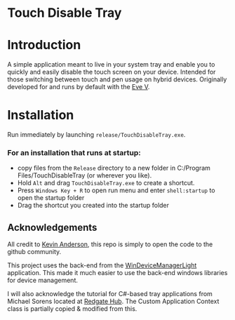 # Touch Disable Tray

# Introduction

A simple application meant to live in your system tray and enable you to quickly and easily disable the touch screen on your device.  Intended  for those switching between touch and pen usage on hybrid devices.  Originally developed for and runs by default with the [Eve V](https://evedevices.com/pages/eve-v).

# Installation
Run immediately by launching `release/TouchDisableTray.exe`.   

### For an installation that runs at startup:
*  copy files from the `Release` directory to a new folder in C:/Program Files/TouchDisableTray (or wherever you like).
*  Hold `Alt` and drag `TouchDisableTray.exe` to create a shortcut.
*  Press `Windows Key + R` to open run menu and enter `shell:startup` to open the startup folder
*  Drag the shortcut you created into the startup folder


## Acknowledgements
All credit to [Kevin Anderson](https://bitbucket.org/kevinanderson42/touchdisabletray/), this repo is simply to open the code to the github community.

This project uses the back-end from the [WinDeviceManagerLight](https://github.com/Shinao/WinDeviceManagerLight/) application.  This made it much easier to use the back-end windows libraries for device management.

I will also acknowledge the tutorial for C#-based tray applications from Michael Sorens located at [Redgate Hub](https://www.red-gate.com/simple-talk/dotnet/net-framework/creating-tray-applications-in-net-a-practical-guide/).  The Custom Application Context class is partially copied & modified from this.

